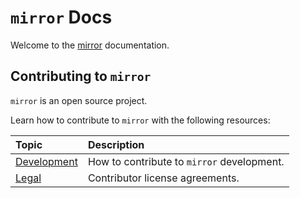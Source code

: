 # `mirror` Docs

Welcome to the [mirror](https://github.com/talismanco/mirror) documentation.

## Contributing to `mirror`

`mirror` is an open source project.

Learn how to contribute to `mirror` with the following resources:

| Topic                               | Description                                |
| :---------------------------------- | :----------------------------------------- |
| [Development](development/index.md) | How to contribute to `mirror` development. |
| [Legal](legal/index.md)             | Contributor license agreements.            |
